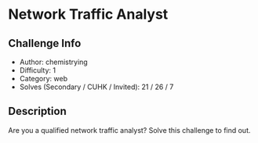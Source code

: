 # Network Traffic Analyst

## Challenge Info
- Author: chemistrying
- Difficulty: 1
- Category: web
- Solves (Secondary / CUHK / Invited): 21 / 26 / 7 

## Description
Are you a qualified network traffic analyst? Solve this challenge to find out.

